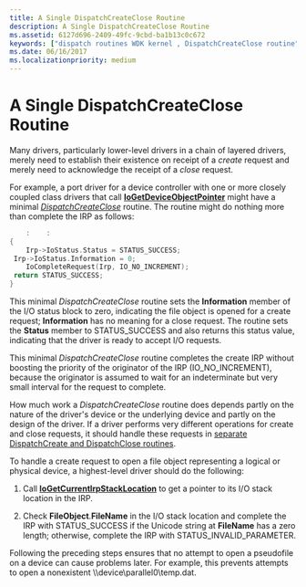 ```yaml
---
title: A Single DispatchCreateClose Routine
description: A Single DispatchCreateClose Routine
ms.assetid: 6127d696-2409-49fc-9cbd-ba1b13c0c672
keywords: ["dispatch routines WDK kernel , DispatchCreateClose routine", "DispatchCreateClose routine", "IRP_MJ_CREATE I/O function code", "IRP_MJ_CLOSE I/O function code", "create dispatch routines WDK kernel", "close dispatch routines WDK kernel"]
ms.date: 06/16/2017
ms.localizationpriority: medium
---
```


# A Single DispatchCreateClose Routine





Many drivers, particularly lower-level drivers in a chain of layered drivers, merely need to establish their existence on receipt of a *create* request and merely need to acknowledge the receipt of a *close* request.

For example, a port driver for a device controller with one or more closely coupled class drivers that call [**IoGetDeviceObjectPointer**](/windows-hardware/drivers/ddi/wdm/nf-wdm-iogetdeviceobjectpointer) might have a minimal [*DispatchCreateClose*](/windows-hardware/drivers/ddi/wdm/nc-wdm-driver_dispatch) routine. The routine might do nothing more than complete the IRP as follows:

```cpp
    :    : 
{ 
    Irp->IoStatus.Status = STATUS_SUCCESS; 
 Irp->IoStatus.Information = 0; 
    IoCompleteRequest(Irp, IO_NO_INCREMENT); 
 return STATUS_SUCCESS; 
}
```

This minimal *DispatchCreateClose* routine sets the **Information** member of the I/O status block to zero, indicating the file object is opened for a create request; **Information** has no meaning for a close request. The routine sets the **Status** member to STATUS\_SUCCESS and also returns this status value, indicating that the driver is ready to accept I/O requests.

This minimal *DispatchCreateClose* routine completes the create IRP without boosting the priority of the originator of the IRP (IO\_NO\_INCREMENT), because the originator is assumed to wait for an indeterminate but very small interval for the request to complete.

How much work a *DispatchCreateClose* routine does depends partly on the nature of the driver's device or the underlying device and partly on the design of the driver. If a driver performs very different operations for create and close requests, it should handle these requests in [separate DispatchCreate and DispatchClose routines](separate-dispatchcreate-and-dispatchclose-routines.md).

To handle a create request to open a file object representing a logical or physical device, a highest-level driver should do the following:

1.  Call [**IoGetCurrentIrpStackLocation**](/windows-hardware/drivers/ddi/wdm/nf-wdm-iogetcurrentirpstacklocation) to get a pointer to its I/O stack location in the IRP.

2.  Check **FileObject**.**FileName** in the I/O stack location and complete the IRP with STATUS\_SUCCESS if the Unicode string at **FileName** has a zero length; otherwise, complete the IRP with STATUS\_INVALID\_PARAMETER.

Following the preceding steps ensures that no attempt to open a pseudofile on a device can cause problems later. For example, this prevents attempts to open a nonexistent \\\\device\\parallel0\\temp.dat.

 

